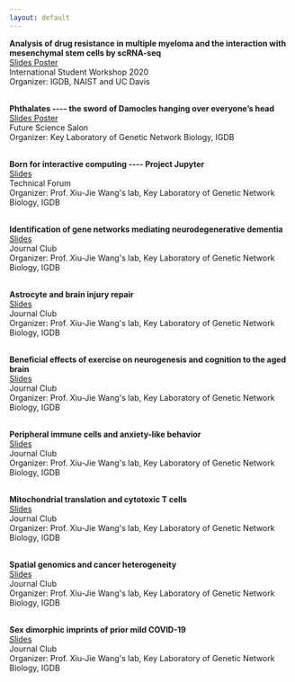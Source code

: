 ```yaml
---
layout: default
---
```


**Analysis of drug resistance in multiple myeloma and the interaction with mesenchymal stem cells by scRNA-seq** <br>
<a href="files/International Student Workshop-presentation_15min.pdf"> Slides </a>
<a href="files/International Student Workshop-poster_3min.pdf"> Poster </a> <br>
International Student Workshop 2020 <br>
Organizer: IGDB, NAIST and UC Davis <br><br>

**Phthalates ---- the sword of Damocles hanging over everyone’s head** <br>
<a href="files/Future Science Salon.pdf"> Slides </a>
<a href="files/Future Science Salon-poster.pdf"> Poster </a> <br>
Future Science Salon <br>
Organizer: Key Laboratory of Genetic Network Biology, IGDB <br><br>

**Born for interactive computing ---- Project Jupyter** <br>
<a href="files/Technical Forum-jupyterlab-20230228.pdf"> Slides </a> <br>
Technical Forum <br>
Organizer: Prof. Xiu-Jie Wang's lab, Key Laboratory of Genetic Network Biology, IGDB <br><br>

**Identification of gene networks mediating neurodegenerative dementia** <br>
<a href="files/journal_20181227-Identification of gene networks mediating neurodegenerative dementia.pdf"> Slides </a> <br>
Journal Club <br>
Organizer: Prof. Xiu-Jie Wang's lab, Key Laboratory of Genetic Network Biology, IGDB <br><br>

**Astrocyte and brain injury repair** <br>
<a href="files/journal20200903-astrocyte and brain injury repair.pdf"> Slides </a> <br>
Journal Club <br>
Organizer: Prof. Xiu-Jie Wang's lab, Key Laboratory of Genetic Network Biology, IGDB <br><br>

**Beneficial effects of exercise on neurogenesis and cognition to the aged brain** <br>
<a href="files/journal20210318-beneficial effects of exercise on neurogenesis and cognition to the aged brain.pdf"> Slides </a> <br>
Journal Club <br>
Organizer: Prof. Xiu-Jie Wang's lab, Key Laboratory of Genetic Network Biology, IGDB <br><br>

**Peripheral immune cells and anxiety-like behavior** <br>
<a href="files/journal20210526-Peripheral Immune Cells and Anxiety-like Behavior.pdf"> Slides </a> <br>
Journal Club <br>
Organizer: Prof. Xiu-Jie Wang's lab, Key Laboratory of Genetic Network Biology, IGDB <br><br>

**Mitochondrial translation and cytotoxic T cells** <br>
<a href="files/journal20211118-Mitochondrial translation and cytotoxic T cells.pdf"> Slides </a> <br>
Journal Club <br>
Organizer: Prof. Xiu-Jie Wang's lab, Key Laboratory of Genetic Network Biology, IGDB <br><br>

**Spatial genomics and cancer heterogeneity** <br>
<a href="files/journal20220519-Spatial genomics and cancer heterogeneity.pdf"> Slides </a> <br>
Journal Club <br>
Organizer: Prof. Xiu-Jie Wang's lab, Key Laboratory of Genetic Network Biology, IGDB <br><br>

**Sex dimorphic imprints of prior mild COVID-19** <br>
<a href="files/journal20230531-sex dimorphic imprints of prior mild COVID-19.pdf"> Slides </a> <br>
Journal Club <br>
Organizer: Prof. Xiu-Jie Wang's lab, Key Laboratory of Genetic Network Biology, IGDB <br><br>
